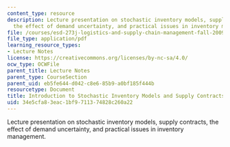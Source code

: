 ```yaml
---
content_type: resource
description: Lecture presentation on stochastic inventory models, supply contracts,
  the effect of demand uncertainty, and practical issues in inventory management.
file: /courses/esd-273j-logistics-and-supply-chain-management-fall-2009/34e5cfa83eac1bf9711374828c260a22_MITESD_273JF09_lec05.pdf
file_type: application/pdf
learning_resource_types:
- Lecture Notes
license: https://creativecommons.org/licenses/by-nc-sa/4.0/
ocw_type: OCWFile
parent_title: Lecture Notes
parent_type: CourseSection
parent_uid: eb5fe644-d042-c8e6-85b9-a0bf185f444b
resourcetype: Document
title: Introduction to Stochastic Inventory Models and Supply Contracts
uid: 34e5cfa8-3eac-1bf9-7113-74828c260a22
---
```

Lecture presentation on stochastic inventory models, supply contracts, the effect of demand uncertainty, and practical issues in inventory management.